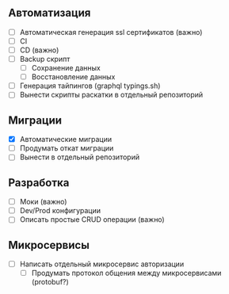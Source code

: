 ## Автоматизация
- [ ] Автоматическая генерация ssl сертификатов (важно)
- [ ] CI
- [ ] CD (важно)
- [ ] Backup скрипт
  - [ ] Сохранение данных
  - [ ] Восстановление данных
- [ ] Генерация тайпингов (graphql typings.sh)
- [ ] Вынести скрипты раскатки в отдельный репозиторий

## Миграции
- [x] Автоматические миграции
- [ ] Продумать откат миграции
- [ ] Вынести в отдельный репозиторий

## Разработка
- [ ] Моки (важно)
- [ ] Dev/Prod конфигурации
- [ ] Описать простые CRUD операции (важно)

## Микросервисы
- [ ] Написать отдельный микросервис авторизации
  - [ ] Продумать протокол общения между микросервисами (protobuf?)